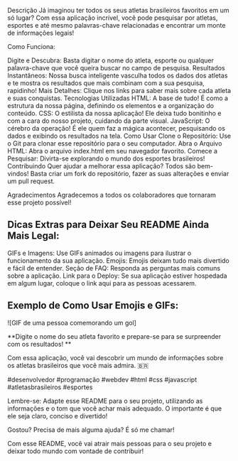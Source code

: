Descrição
Já imaginou ter todos os seus atletas brasileiros favoritos em um só lugar? Com essa aplicação incrível, você pode pesquisar por atletas, esportes e até mesmo palavras-chave relacionadas e encontrar um monte de informações legais!

Como Funciona:

Digite e Descubra: Basta digitar o nome do atleta, esporte ou qualquer palavra-chave que você queira buscar no campo de pesquisa.
Resultados Instantâneos: Nossa busca inteligente vasculha todos os dados dos atletas e te mostra os resultados que mais combinam com a sua pesquisa, rapidinho!
Mais Detalhes: Clique nos links para saber mais sobre cada atleta e suas conquistas.
Tecnologias Utilizadas
HTML: A base de tudo! É como a estrutura da nossa página, definindo os elementos e a organização do conteúdo.
CSS: O estilista da nossa aplicação! Ele deixa tudo bonitinho e com a cara do nosso projeto, cuidando da parte visual.
JavaScript: O cérebro da operação! É ele quem faz a mágica acontecer, pesquisando os dados e exibindo os resultados na tela.
Como Usar
Clone o Repositório: Use o Git para clonar esse repositório para o seu computador.
Abra o Arquivo HTML: Abra o arquivo index.html em seu navegador favorito.
Comece a Pesquisar: Divirta-se explorando o mundo dos esportes brasileiros!
Contribuindo
Quer ajudar a melhorar essa aplicação? Todos são bem-vindos! Basta criar um fork do repositório, fazer as suas alterações e enviar um pull request.

Agradecimentos
Agradecemos a todos os colaboradores que tornaram esse projeto possível!

## Dicas Extras para Deixar Seu README Ainda Mais Legal:

GIFs e Imagens: Use GIFs animados ou imagens para ilustrar o funcionamento da sua aplicação.
Emojis: Emojis deixam tudo mais divertido e fácil de entender.
Seção de FAQ: Responda as perguntas mais comuns sobre a aplicação.
Link para o Deploy: Se sua aplicação estiver hospedada em algum lugar, coloque o link aqui para as pessoas acessarem.
## Exemplo de Como Usar Emojis e GIFs:

![GIF de uma pessoa comemorando um gol]

**Digite o nome do seu atleta favorito e prepare-se para se surpreender com os resultados! **

Com essa aplicação, você vai descobrir um mundo de informações sobre os atletas brasileiros que você mais admira. 🇧🇷

#desenvolvedor #programação #webdev #html #css #javascript #atletasbrasileiros #esportes

Lembre-se: Adapte esse README para o seu projeto, utilizando as informações e o tom que você achar mais adequado. O importante é que ele seja claro, conciso e divertido!

Gostou? Precisa de mais alguma ajuda? É só me chamar!

Com esse README, você vai atrair mais pessoas para o seu projeto e deixar todo mundo com vontade de contribuir!







